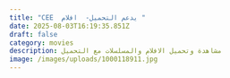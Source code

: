 ```yaml
---
title: "CEE  يدعم التحميل-  افلام "
date: 2025-08-03T16:19:35.851Z
draft: false
category: movies
description: مشاهدة وتحميل الافلام والمسلسلات مع التحميل
image: /images/uploads/1000118911.jpg
---
```

